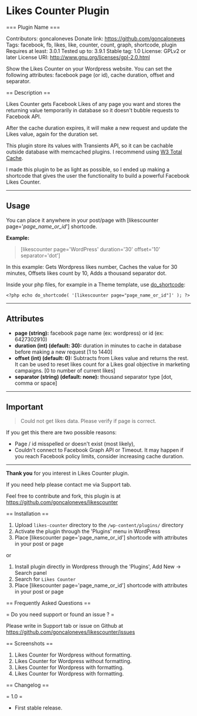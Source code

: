 Likes Counter Plugin
============

=== Plugin Name ===

Contributors: goncaloneves
Donate link: https://github.com/goncaloneves
Tags: facebook, fb, likes, like, counter, count, graph, shortcode, plugin
Requires at least: 3.0.1
Tested up to: 3.9.1
Stable tag: 1.0
License: GPLv2 or later
License URI: http://www.gnu.org/licenses/gpl-2.0.html

Show the Likes Counter on your Wordpress website. You can set the following attributes: facebook page (or id), cache duration, offset and separator.


== Description ==

Likes Counter gets Facebook Likes of any page you want and stores the returning value temporarily in database so it doesn't bubble requests to Facebook API.

After the cache duration expires, it will make a new request and update the Likes value, again for the duration set.

This plugin store its values with Transients API, so it can be cachable outside database with memcached plugins. I recommend using [W3 Total Cache][1].

I made this plugin to be as light as possible, so I ended up making a shortcode that gives the user the functionality to build a powerful Facebook Likes Counter.


----------


## Usage ##

You can place it anywhere in your post/page with [likescounter page='*page_name_or_id*'] shortcode.

**Example:**
> [likescounter page='WordPress' duration='30' offset='10' separator='dot']

In this example:
Gets Wordpress likes number,
Caches the value for 30 minutes,
Offsets likes count by 10,
Adds a thousand separator dot.

Inside your php files, for example in a Theme template, use [do_shortcode][2]:

    <?php echo do_shortcode( '[likescounter page="page_name_or_id"]' ); ?>

----------

## Attributes ##

*   **page (string):** facebook page name (ex: wordpress) or id (ex: 6427302910)
*   **duration (int) (default: 30):** duration in minutes to cache in database before making a new request [1 to 1440]
*   **offset (int) (default: 0):** Subtracts from Likes value and returns the rest. It can be used to reset likes count for a Likes goal objective in marketing campaigns. [0 to number of current likes]
*   **separator (string) (default: none):** thousand separator type [dot, comma or space]

----------

## Important ##

> Could not get likes data. Please verify if page is correct.

If you get this there are two possible reasons:

 - Page / id misspelled or doesn't exist (most likely),
 - Couldn't connect to Facebook Graph API or Timeout. It may happen if you reach Facebook policy limits, consider increasing cache duration.

----------

**Thank you** for you interest in Likes Counter plugin.

If you need help please contact me via Support tab.

Feel free to contribute and fork, this plugin is at https://github.com/goncaloneves/likescounter


== Installation ==

1. Upload `likes-counter` directory to the `/wp-content/plugins/` directory
1. Activate the plugin through the 'Plugins' menu in WordPress
1. Place [likescounter page='page_name_or_id'] shortcode with attributes in your post or page

or

 1. Install plugin directly in Wordpress through the 'Plugins', Add New -> Search panel
 2. Search for `Likes Counter`
 3. Place [likescounter page='page_name_or_id'] shortcode with attributes in your post or page


== Frequently Asked Questions ==

= Do you need support or found an issue ? =

Please write in Support tab or issue on Github at https://github.com/goncaloneves/likescounter/issues


== Screenshots ==

1. Likes Counter for Wordpress without formatting.
2. Likes Counter for Wordpress without formatting.
3. Likes Counter for Wordpress with formatting.
4. Likes Counter for Wordpress with formatting.


== Changelog ==

= 1.0 =
* First stable release.

  [1]: http://wordpress.org/plugins/w3-total-cache/
  [2]: http://codex.wordpress.org/Function_Reference/do_shortcode
